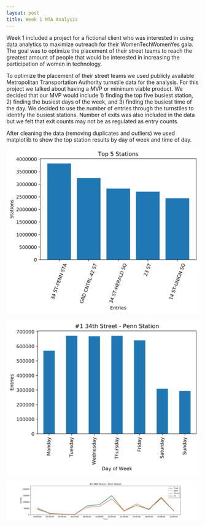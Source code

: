```yaml
---
layout: post
title: Week 1 MTA Analysis
---
```


Week 1 included a project for a fictional client who was interested in using data analytics to maximize outreach for their WomenTechWomenYes gala. The goal was to optimize the placement of their street teams to reach the greatest amount of people that would be interested in increasing the participation of women in technology. 

To optimize the placement of their street teams we used publicly available Metropolitan Transportation Authority turnstile data for the analysis. For this project we talked about having a MVP or minimum viable product. We decided that our MVP would include 1) finding the top five busiest station, 2) finding the busiest days of the week, and 3) finding the busiest time of the day. We decided to use the number of entries through the turnstiles to identify the busiest stations. Number of exits was also included in the data but we felt that exit counts may not be as regulated as entry counts.

After cleaning the data (removing duplicates and outliers) we used matplotlib to show the top station results by day of week and time of day.

![Graph 1](/images/top_stations.svg)

![Graph 2](/images/STPENNSTA_byday.svg)

![Graph 3](/images/PennSt_time_2.svg)

